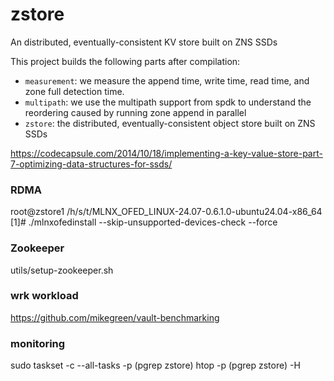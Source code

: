 # zstore

An distributed, eventually-consistent KV store built on ZNS SSDs

This project builds the following parts after compilation:
- `measurement`: we measure the append time, write time, read time, and zone
  full detection time.
- `multipath`: we use the multipath support from spdk to understand the
  reordering caused by running zone append in parallel
- `zstore`: the distributed, eventually-consistent object store built on ZNS SSDs


https://codecapsule.com/2014/10/18/implementing-a-key-value-store-part-7-optimizing-data-structures-for-ssds/


### RDMA

root@zstore1 /h/s/t/MLNX_OFED_LINUX-24.07-0.6.1.0-ubuntu24.04-x86_64 [1]# ./mlnxofedinstall --skip-unsupported-devices-check --force

### Zookeeper

utils/setup-zookeeper.sh



### wrk workload

https://github.com/mikegreen/vault-benchmarking

### monitoring

sudo taskset -c --all-tasks -p (pgrep zstore)
htop -p (pgrep zstore) -H

